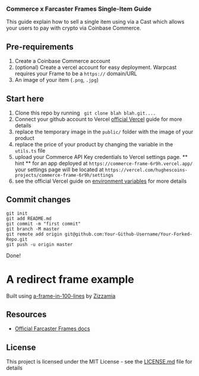 ### Commerce x Farcaster Frames Single-Item Guide

This guide explain how to sell a single item using via a Cast which allows your users to pay with crypto via Coinbase Commerce.

## Pre-requirements

1. Create a Coinbase Commerce account
2. (optional) Create a vercel account for easy deployment. Warpcast requires your Frame to be a `https://` domain/URL
3. An image of your item (`.png`, `.jpg`)

## Start here

1. Clone this repo by running
   ` git clone blah blah.git....`
2. Connect your github account to Vercel [official Vercel](https://vercel.com/docs/deployments/git#deploying-a-git-repository) guide for more details
3. replace the temporary image in the `public/` folder with the image of your product
4. replace the price of your product by changing the variable in the `utils.ts` file
5. upload your Commerce API Key credentials to Vercel settings page.
   ** hint ** for an app deployed at `https://commerce-frame-6r9h.vercel.app/` your settings page will be located at `https://vercel.com/hughescoins-projects/commerce-frame-6r9h/settings`
6. see the official Vercel guide on [environment variables](https://vercel.com/docs/projects/environment-variables) for more details

## Commit changes

```
git init
git add README.md
git commit -m "first commit"
git branch -M master
git remote add origin git@github.com:Your-Github-Username/Your-Forked-Repo.git
git push -u origin master
```

Done!

# A redirect frame example

Built using [a-frame-in-100-lines](https://github.com/Zizzamia/a-frame-in-100-lines) by [Zizzamia](https://github.com/Zizzamia)

## Resources

- [Official Farcaster Frames docs](https://warpcast.notion.site/Farcaster-Frames-4bd47fe97dc74a42a48d3a234636d8c5)

## License

This project is licensed under the MIT License - see the [LICENSE.md](LICENSE.md) file for details
